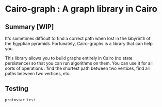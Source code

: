 # Cairo-graph : A graph library in Cairo

## Summary [WIP]


It's sometimes difficult to find a correct path when lost in the labyrinth of the Egyptian pyramids.
Fortunately, Cairo-graphs is a library that can help you.

This library allows you to build graphs entirely in Cairo (no state persistence) so that you can run algorithms on them. 
You can use it for all sorts of operations : find the shortest path between two vertices, find all paths between two vertices, etc.

## Testing
```
protostar test
```